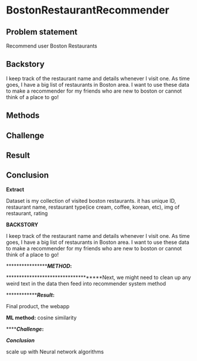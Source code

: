 # BostonRestaurantRecommender

<h2>Problem statement</h2>
Recommend user Boston Restaurants

<h2>Backstory</h2>
I keep track of the restaurant name and details whenever I visit one. As time goes, I have a big list of restaurants in Boston area. I want to use these data to make a recommender for my friends who are new to boston or cannot think of a place to go!

<h2>Methods</h2>

<h2>Challenge</h2>

<h2>Result</h2>

<h2>Conclusion</h2>

**Extract**

Dataset is my collection of visited boston restaurants. it has unique ID, restaurant name, restaurant type(ice cream, coffee, korean, etc), img of restaurant, rating

**BACKSTORY**

I keep track of the restaurant name and details whenever I visit one. As time goes, I have a big list of restaurants in Boston area. I want to use these data to make a recommender for my friends who are new to boston or cannot think of a place to go!

*******************METHOD*:**

 ************************************Next, we might need to clean up any weird text in the data then feed into recommender system method

***************Result*:**

Final product, the webapp

********************************ML method:******************************** cosine similarity

*******Challenge*:**

***Conclusion***

scale up with Neural network algorithms
